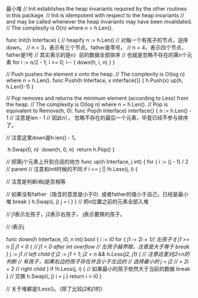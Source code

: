 最小堆
// Init establishes the heap invariants required by the other routines in this package.
// Init is idempotent with respect to the heap invariants
// and may be called whenever the heap invariants may have been invalidated.
// The complexity is O(n) where n = h.Len().

func Init(h Interface) {
	// heapify
	n := h.Len()
// 对每一个有孩子的节点，逆序down。
// n = 3，表示有三个节点。father是零号。
// n = 4，表示四个节点，father是1号
// 其实表示的是n）前的数据全部排序
// 也就是忽略不存在的第n个元素
	for i := n/2 - 1; i >= 0; i-- {
		down(h, i, n)
	}
}

// Push pushes the element x onto the heap.
// The complexity is O(log n) where n = h.Len().
func Push(h Interface, x interface{}) {
	h.Push(x)
	up(h, h.Len()-1)
}

// Pop removes and returns the minimum element (according to Less) from the heap.
// The complexity is O(log n) where n = h.Len().
// Pop is equivalent to Remove(h, 0).
func Pop(h Interface) interface{} {
	n := h.Len() - 1
// 注意是len - 1
// 因此n）， 忽略不存在的最后一个元素，毕竟已经不参与排序了。

// 注意这里down是h.len() - 1。

​	h.Swap(0, n)
​	down(h, 0, n)
​	return h.Pop()
}

// 把第j个元素上升到合适的地方
func up(h Interface, j int) {
	for {
		i := (j - 1) / 2 // parent
// 注意和init时候的不同
		if i == j || !h.Less(j, i) {

// 注意是判断i和j是否相等

// 如果没有father（隐含的意思是小于0）或者father的值小于自己，已经是最小堆
			break
		}
		h.Swap(i, j)
		j = i
	}
}
// 把n位置之前的元素全部入堆

// j1表示左孩子，j2表示右孩子， j表示要换的孩子。

// i表示j

func down(h Interface, i0, n int) bool {
	i := i0
	for {
		j1 := 2*i + 1// 左孩子
		if j1 >= n || j1 < 0 { // j1 < 0 after int overflow
// 左孩子越界限，注意是大于等于
			break
		}
		j := j1 // left child
		if j2 := j1 + 1; j2 < n && h.Less(j2, j1) { // 注意这里对j2<n的判断
// 有孩子，如果右边的孩子存在并且小于左边的
// 选择最小的
			j = j2 // = 2*i + 2  // right child
		}
		if !h.Less(j, i) {
// 如果最小的孩子依然大于当前的数据
			break
		}
// 交换
		h.Swap(i, j)
		i = j
	}
	return i > i0
}

// 关于堆都是!Less()。（除了比较j2和j1的）